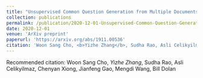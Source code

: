 ```yaml
---
title: "Unsupervised Common Question Generation from Multiple Documents using Reinforced Contrastive Coordinator."
collection: publications
permalink: /publication/2020-12-01-Unsupervised-Common-Question-Generation-from-Multiple-Documents-using-Reinforced-Contrastive-Coordinator
date: 2020-12-01
venue: 'ArXiv preprint'
paperurl: 'https://arxiv.org/abs/1911.00536'
citation: 'Woon Sang Cho, <b>Yizhe Zhang</b>, Sudha Rao, Asli Celikyilmaz, Chenyan Xiong, Jianfeng Gao, Mengdi Wang, Bill Dolan'
---
```

Recommended citation: Woon Sang Cho, *Yizhe Zhang*, Sudha Rao, Asli Celikyilmaz, Chenyan Xiong, Jianfeng Gao, Mengdi Wang, Bill Dolan